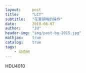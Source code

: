 ```yaml
---
layout:     post
title:      "LCT"
subtitle:   "花里胡哨的操作"
date:       2018-08-07
author:     "JU"
header-img: "img/post-bg-2015.jpg"
mathjax:    true
catalog:    true
tags:
    - 动态树
---
```

HDU4010


